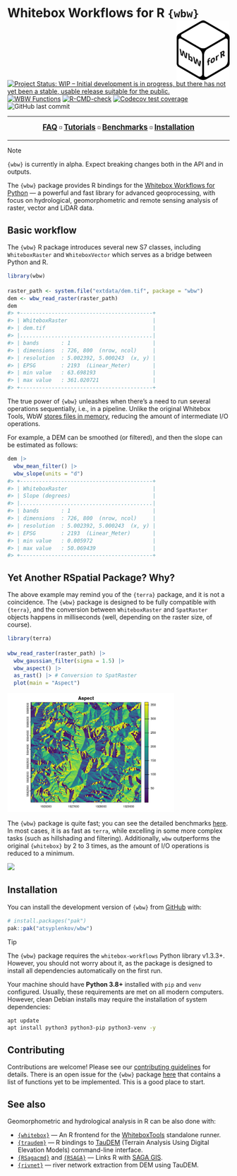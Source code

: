 <!-- Don't forget to update pkgdown/index.md -->

# Whitebox Workflows for R `{wbw}` <img src="man/figures/logo.png" align="right" height="135" alt="" />

<!-- badges: start -->
[![Project Status: WIP – Initial development is in progress, but there
has not yet been a stable, usable release suitable for the
public.](https://www.repostatus.org/badges/latest/wip.svg)](https://www.repostatus.org/#wip)
[![WBW
Functions](https://img.shields.io/endpoint?url=https://gist.githubusercontent.com/atsyplenkov/0c46250def94614c4a3ef8b4de7460e6/raw/wbw-progress.json)](https://github.com/atsyplenkov/wbw/issues/1)
[![R-CMD-check](https://github.com/atsyplenkov/wbw/actions/workflows/R-CMD-check.yaml/badge.svg)](https://github.com/atsyplenkov/wbw/actions/workflows/R-CMD-check.yaml)
[![Codecov test
coverage](https://codecov.io/gh/atsyplenkov/wbw/graph/badge.svg)](https://app.codecov.io/gh/atsyplenkov/wbw)
![GitHub last
commit](https://img.shields.io/github/last-commit/atsyplenkov/wbw)
<!-- badges: end -->

---
<div align="center">
<a href="https://wbw.anatolii.nz/articles/FAQ.html"><big><b>FAQ</b></big></a> ◽ <a href="https://wbw.anatolii.nz/articles/tutorials.html"><big><b>Tutorials</b></big></a> ◽ <a href="https://wbw.anatolii.nz/articles/benchmarks.html"><big><b>Benchmarks</b></big></a> ◽ <a href="https://github.com/atsyplenkov/wbw?tab=readme-ov-file#installation"><big><b>Installation</b></big></a>
</div>

---

> [!NOTE]
> `{wbw}` is currently in alpha. Expect breaking changes both in the API and in outputs.

The `{wbw}` package provides R bindings for the [Whitebox Workflows for Python](https://www.whiteboxgeo.com/whitebox-workflows-for-python/) — a powerful and fast library for advanced geoprocessing, with focus on hydrological, geomorphometric and remote sensing analysis of raster, vector and LiDAR data.

## Basic workflow

The `{wbw}` R package introduces several new S7 classes, including
`WhiteboxRaster` and `WhiteboxVector` which serves as a bridge between
Python and R.

``` r
library(wbw)

raster_path <- system.file("extdata/dem.tif", package = "wbw")
dem <- wbw_read_raster(raster_path)
dem
#> +------------------------------------------+ 
#> | WhiteboxRaster                           |
#> | dem.tif                                  |
#> |..........................................| 
#> | bands       : 1                          |
#> | dimensions  : 726, 800  (nrow, ncol)     |
#> | resolution  : 5.002392, 5.000243  (x, y) |
#> | EPSG        : 2193  (Linear_Meter)       |
#> | min value   : 63.698193                  |
#> | max value   : 361.020721                 |
#> +------------------------------------------+
```

The true power of `{wbw}` unleashes when there’s a need to run several
operations sequentially, i.e., in a pipeline. Unlike the original
Whitebox Tools, WbW [stores files in
memory](https://www.whiteboxgeo.com/manual/wbw-user-manual/book/introduction.html#how-does-wbw-compare-with-related-whitebox-products),
reducing the amount of intermediate I/O operations.

For example, a DEM can be smoothed (or filtered), and then the slope can
be estimated as follows:

``` r
dem |>
  wbw_mean_filter() |> 
  wbw_slope(units = "d")
#> +------------------------------------------+ 
#> | WhiteboxRaster                           |
#> | Slope (degrees)                          |
#> |..........................................| 
#> | bands       : 1                          |
#> | dimensions  : 726, 800  (nrow, ncol)     |
#> | resolution  : 5.002392, 5.000243  (x, y) |
#> | EPSG        : 2193  (Linear_Meter)       |
#> | min value   : 0.005972                   |
#> | max value   : 50.069439                  |
#> +------------------------------------------+
```

## Yet Another RSpatial Package? Why?

The above example may remind you of the `{terra}` package, and it is not
a coincidence. The `{wbw}` package is designed to be fully compatible
with `{terra}`, and the conversion between `WhiteboxRaster` and
`SpatRaster` objects happens in milliseconds (well, depending on the
raster size, of course).

``` r
library(terra)

wbw_read_raster(raster_path) |> 
  wbw_gaussian_filter(sigma = 1.5) |> 
  wbw_aspect() |> 
  as_rast() |> # Conversion to SpatRaster
  plot(main = "Aspect")
```

<img src="man/figures/README-terra-1.png" width="75%" alt ="Aspect calculated via wbw and plotted using terra R package"/>

The `{wbw}` package is quite fast; you can see the detailed benchmarks [here](https://wbw.anatolii.nz/articles/benchmarks.html). In most cases, it is as fast as `terra`, while excelling in some more complex tasks (such as hillshading and filtering). Additionally, `wbw` outperforms the original `{whitebox}` by 2 to 3 times, as the amount of I/O operations is reduced to a minimum.

![](https://wbw.anatolii.nz/articles/benchmarks_files/figure-html/hill_bench_plot-1.png)

## Installation

You can install the development version of `{wbw}` from
[GitHub](https://github.com/) with:

``` r
# install.packages("pak")
pak::pak("atsyplenkov/wbw")
```
> [!TIP]
> The `{wbw}` package requires the `whitebox-workflows` Python library
> v1.3.3+. However, you should not worry about it, as the package
> is designed to install all dependencies automatically on the first run.

Your machine should have **Python 3.8+** installed with `pip` and `venv` configured. Usually, these requirements are met on all modern computers. However, clean Debian installs may require the installation of system dependencies:

```bash
apt update
apt install python3 python3-pip python3-venv -y
```

## Contributing

Contributions are welcome! Please see our [contributing
guidelines](CONTRIBUTING.md) for details. There is an open issue for the
`{wbw}` package [here](https://github.com/atsyplenkov/wbw/issues/1) that
contains a list of functions yet to be implemented. This is a good place
to start.

## See also

Geomorphometric and hydrological analysis in R can be also done with:

- [`{whitebox}`](https://github.com/opengeos/whiteboxR) — An R frontend for the [WhiteboxTools](https://www.whiteboxgeo.com) standalone runner. <br>
- [`{traudem}`](https://github.com/lucarraro/traudem/) — R bindings to [TauDEM](https://hydrology.usu.edu/taudem/taudem5/) (Terrain Analysis Using Digital Elevation Models) command-line interface. <br>
- [`{RSagacmd}`](https://github.com/stevenpawley/Rsagacmd/) and [`{RSAGA}`](https://github.com/r-spatial/RSAGA) — Links R with [SAGA GIS](https://sourceforge.net/projects/saga-gis/). <br>
- [`{rivnet}`](https://github.com/lucarraro/rivnet) — river network extraction from DEM using TauDEM.